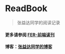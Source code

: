 # ReadBook
> 张益达同学的阅读记录
#### 更多请参阅 [FER-前端读刊](https://juejin.im/post/5aa229ee51882577b45e9a04)
#### 博客：[张益达同学的博客](blog.extrastu.xin)
